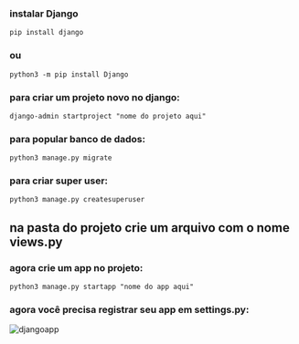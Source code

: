 ### instalar Django

    pip install django

### ou

    python3 -m pip install Django


### para criar um projeto novo no django:

    django-admin startproject "nome do projeto aqui"

### para popular banco de dados:

    python3 manage.py migrate

### para criar super user:

    python3 manage.py createsuperuser

## na pasta do projeto crie um arquivo com o nome views.py


### agora crie um app no projeto:

    python3 manage.py startapp "nome do app aqui"

### agora você precisa registrar seu app em settings.py:

![djangoapp](https://user-images.githubusercontent.com/79322362/155889452-a529e62f-85b5-471d-9f42-6342a345dde1.png)
